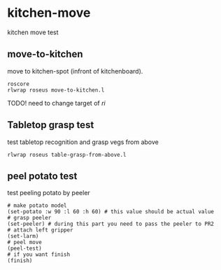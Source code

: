 # kitchen-move

kitchen move test

## move-to-kitchen
move to kitchen-spot (infront of kitchenboard).

```
roscore
rlwrap roseus move-to-kitchen.l
```

TODO! need to change target of *ri*

## Tabletop grasp test
test tabletop recognition and grasp vegs from above

```
rlwrap roseus table-grasp-from-above.l
```

## peel potato test
test peeling potato by peeler

```
# make potato model
(set-potato :w 90 :l 60 :h 60) # this value should be actual value
# grasp peeler
(set-peeler) # during this part you need to pass the peeler to PR2
# attach left gripper
(set-larm)
# peel move
(peel-test)
# if you want finish
(finish)
```
